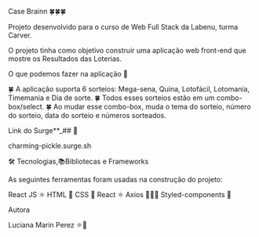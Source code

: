 Case Brainn 🍀🍀🍀

Projeto desenvolvido para o curso de Web Full Stack da Labenu, turma Carver.

O projeto tinha como objetivo construir uma aplicação web front-end que mostre os Resultados das Loterias.

O que podemos fazer na aplicação 🏁

🍀 A aplicação suporta 6 sorteios: Mega-sena, Quina, Lotofácil, Lotomania, Timemania e Dia de sorte.
🍀 Todos esses sorteios estão em um combo-box/select.
🍀 Ao mudar esse combo-box, muda o tema do sorteio, número do sorteio, data do sorteio e números sorteados.


Link do Surge**_## 💨

charming-pickle.surge.sh


🛠 Tecnologias,📚Bibliotecas e Frameworks

As seguintes ferramentas foram usadas na construção do projeto:

React JS ⚛️
HTML 📝
CSS 🎨
React ⚛️ 
Axios 👩🏼‍💻 
Styled-components 💅

Autora

Luciana Marin Perez ⚛️💪